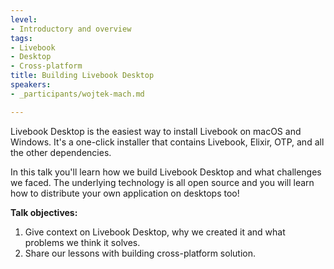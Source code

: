 ```yaml
---
level:
- Introductory and overview
tags:
- Livebook
- Desktop
- Cross-platform
title: Building Livebook Desktop
speakers:
- _participants/wojtek-mach.md

---
```

Livebook Desktop is the easiest way to install Livebook on macOS and Windows. It's a one-click installer that contains Livebook, Elixir, OTP, and all the other dependencies.

In this talk you'll learn how we build Livebook Desktop and what challenges we faced. The underlying technology is all open source and you will learn how to distribute your own application on desktops too!

**Talk objectives:**

1. Give context on Livebook Desktop, why we created it and what problems we think it solves.
2. Share our lessons with building cross-platform solution.